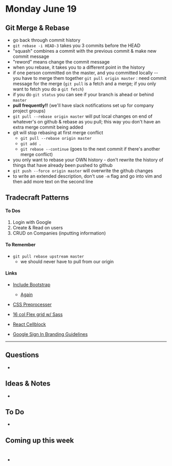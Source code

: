 # Monday June 19

## Git Merge & Rebase

* go back through commit history 
* `git rebase -i HEAD-3` takes you 3 commits before the HEAD 
* "squash" combines a commit with the previous commit & make new commit message
* "reword" means change the commit message
* when you rebase, it takes you to a different point in the history
* if one person committed on the master, and you committed locally -- you have to merge them together `git pull origin master` : need commit message for the merge (`git pull` is a fetch and a merge; if you only want to fetch you do a `git fetch`)
* if you do `git status` you can see if your branch is ahead or behind `master`
* **pull frequently!!** (we'll have slack notifications set up for company project groups)
* `git pull --rebase origin master` will put local changes on end of whatever's on github & rebase as you pull; this way you don't have an extra merge commit being added
* git will stop rebasing at first merge conflict 
	* `git pull --rebase origin master`
	* `git add .`
	* `git rebase --continue` (goes to the next commit if there's another merge conflict) 
* you only want to rebase your OWN history - don't rewrite the history of things that have already been pushed to github
* `git push --force origin master` will overwrite the github changes
* to write an extended description, don't use `-m` flag and go into vim and then add more text on the second line

## Tradecraft Patterns

#### To Dos

1. Login with Google
2. Create & Read on users
3. CRUD on Companies (inputting information)

#### To Remember

* `git pull rebase upstream master`
	* we should never have to pull from our origin

#### Links

* [Include Bootstrap](https://github.com/facebookincubator/create-react-app/issues/301) 
	* [Again](https://github.com/facebookincubator/create-react-app/blob/master/packages/react-scripts/template/README.md#adding-bootstrap)

* [CSS Preprocesser](https://github.com/facebookincubator/create-react-app/blob/master/packages/react-scripts/template/README.md#adding-a-css-preprocessor-sass-less-etc)
* [16 col Flex grid w/ Sass](https://github.com/roylee0704/react-flexbox-grid/issues/56)

* [React Cellblock](https://github.com/dowjones/react-cellblock)

* [Google Sign In Branding Guidelines](https://developers.google.com/identity/branding-guidelines)

************************************

## Questions 

* 

## Ideas & Notes

* 

## To Do

* 

## Coming up this week

* #

